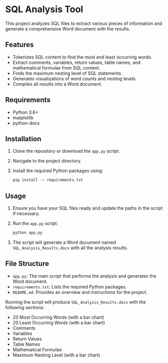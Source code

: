 # SQL Analysis Tool

This project analyzes SQL files to extract various pieces of information and generate a comprehensive Word document with the results.

## Features

- Tokenizes SQL content to find the most and least occurring words.
- Extract comments, variables, return values, table names, and mathematical formulae from SQL content.
- Finds the maximum nesting level of SQL statements.
- Generates visualizations of word counts and nesting levels.
- Compiles all results into a Word document.

## Requirements

- Python 3.6+
- matplotlib
- python-docx

## Installation

1. Clone the repository or download the `app.py` script.
2. Navigate to the project directory.
3. Install the required Python packages using:

    ```bash
    pip install -r requirements.txt
    ```

## Usage

1. Ensure you have your SQL files ready and update the paths in the script if necessary.
2. Run the `app.py` script:

    ```bash
    python app.py
    ```

3. The script will generate a Word document named `SQL_Analysis_Results.docx` with all the analysis results.

## File Structure

- `app.py`: The main script that performs the analysis and generates the Word document.
- `requirements.txt`: Lists the required Python packages.
- `README.md`: Provides an overview and instructions for the project.


Running the script will produce `SQL_Analysis_Results.docx` with the following sections:
- 20 Most Occurring Words (with a bar chart)
- 20 Least Occurring Words (with a bar chart)
- Comments
- Variables
- Return Values
- Table Names
- Mathematical Formulae
- Maximum Nesting Level (with a bar chart)
